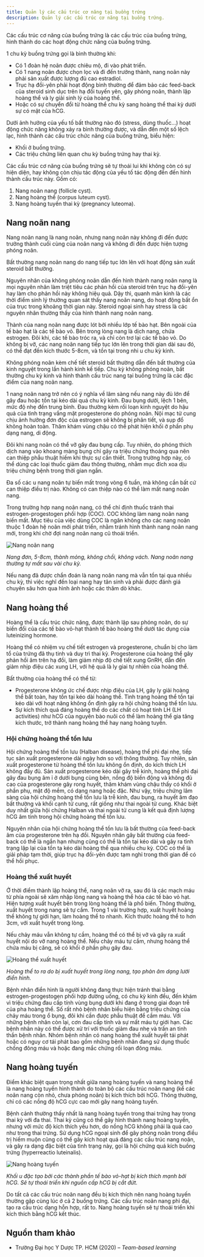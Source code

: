 ```yaml
---
title: Quản lý các cấu trúc cơ năng tại buồng trứng
description: Quản lý các cấu trúc cơ năng tại buồng trứng.
---
```


Các cấu trúc cơ năng của buồng trứng là các cấu trúc của buồng trứng, hình thành do các hoạt động chức năng của buồng trứng.

1 chu kỳ buồng trứng gọi là bình thường khi:

- Có 1 đoàn hệ noãn được chiêu mộ, đi vào phát triển.
- Có 1 nang noãn được chọn lọc và đi đến trưởng thành, nang noãn này phải sản xuất được lượng đủ cao estradiol.
- Trục hạ đồi-yên phải hoạt động bình thường để đảm bảo các feed-back của steroid sinh dục trên hạ đồi tuyến yên, gây phóng noãn, thành lập hoàng thể và ly giải sinh lý của hoàng thể.
- Hoặc có sự chuyển đổi từ hoàng thể chu kỳ sang hoàng thể thai kỳ dưới sự có mặt của hCG.

Dưới ảnh hưởng của yếu tố bất thường nào đó (stress, dùng thuốc…) hoạt động chức năng không xảy ra bình thường được, và dẫn đến một số lệch lạc, hình thành các cấu trúc chức năng của buồng trứng, biểu hiện:

- Khối ở buồng trứng.
- Các triệu chứng liên quan chu kỳ buồng trứng hay thai kỳ.

Các cấu trúc cơ năng của buồng trứng sẽ tự thoái lui khi không còn có sự hiện diện, hay không còn chịu tác động của yếu tố tác động đến đến hình thành cấu trúc này. Gồm có:

1. Nang noãn nang (follicle cyst).
2. Nang hoàng thể (corpus luteum cyst).
3. Nang hoàng tuyến thai kỳ (pregnancy luteoma).

## Nang noãn nang

Nang noãn nang là nang noãn, nhưng nang noãn này không đi đến được trưởng thành cuối cùng của noãn nang và không đi đến được hiện tượng phóng noãn.

Bất thường nang noãn nang do nang tiếp tục lớn lên với hoạt động sản xuất steroid bất thường.

Nguyên nhân của không phóng noãn dẫn đến hình thành nang noãn nang là mọi nguyên nhân làm triệt tiêu các phản hồi của steroid trên trục hạ đồi-yên hay làm cho phản hồi này không hiệu quả. Dậy thì, quanh mãn kinh là các thời điểm sinh lý thường quan sát thấy nang noãn nang, do hoạt động bất ổn của trục trong khoảng thời gian này. Steroid ngoại sinh hay stress là các nguyên nhân thường thấy của hình thành nang noãn nang.

Thành của nang noãn nang được lót bởi nhiều lớp tế bào hạt. Bên ngoài của tế bào hạt là các tế bào vỏ. Bên trong lòng nang là dịch nang, chứa estrogen. Đôi khi, các tế bào tróc ra, và chỉ còn trơ lại các tế bào vỏ. Do không bị vỡ, các nang noãn nang tiếp tục lớn lên trong thời gian dài sau đó, có thể đạt đến kích thước 5-8cm, và tồn tại trong nhi u chu kỳ kinh.

Không phóng noãn kèm chế tiết steroid bất thường dẫn đến bất thường của kinh nguyệt trong lần hành kinh kế tiếp. Chu kỳ không phóng noãn, bất thường chu kỳ kinh và hình thành cấu trúc nang tại buồng trứng là các đặc điểm của nang noãn nang.

1 nang noãn nang trở nên có ý nghĩa về lâm sàng nếu nang này đủ lớn để gây đau hoặc tồn tại kéo dài quá chu kỳ kinh. Đau bụng dưới, lệch 1 bên, mức độ nhẹ đến trung bình. Đau thường kèm rối loạn kinh nguyệt do hậu quả của tình trạng vắng mặt progesterone do phóng noãn. Nội mạc tử cung chịu ảnh hưởng đơn độc của estrogen sẽ không bị phân tiết, và sụp đổ không hoàn toàn. Thăm khám vùng chậu có thể phát hiện khối ở phần phụ dạng nang, di động.

Đôi khi nang noãn có thể vỡ gây đau bụng cấp. Tuy nhiên, do phóng thích dịch nang vào khoang màng bụng chỉ gây ra triệu chứng thoáng qua nên can thiệp phẫu thuật hiếm khi thực sự cần thiết. Trong trường hợp này, có thể dùng các loại thuốc giảm đau thông thường, nhằm mục đích xoa dịu triệu chứng bệnh trong thời gian ngắn.

Đa số các u nang noãn tự biến mất trong vòng 6 tuần, mà không cần bất cứ can thiệp điều trị nào. Không có can thiệp nào có thể làm mất nang noãn nang.

Trong trường hợp nang noãn nang, có thể chỉ định thuốc tránh thai estrogen-progestogen phối hợp (COC). COC không làm nang noãn nang biến mất. Mục tiêu của việc dùng COC là ngăn không cho các nang noãn thuộc 1 đoàn hệ noãn mới phát triển, nhằm tránh hình thành nang noãn nang mới, trong khi chờ đợi nang noãn nang cũ thoái triển.

![Nang noãn nang](../../../../assets/phu-khoa/quan-ly-cac-cau-truc-co-nang-buong-trung/nang-noan-nang.png)

_Nang đơn, 5-8cm, thành mỏng, không chồi, không vách. Nang noãn nang thường tự mất sau vài chu kỳ._

Nếu nang đã được chẩn đoán là nang noãn nang mà vẫn tồn tại qua nhiều chu kỳ, thì việc nghĩ đến loại nang hay tân sinh và phải được đánh giá chuyên sâu hơn qua hình ảnh hoặc các thăm dò khác.

## Nang hoàng thể

Hoàng thể là cấu trúc chức năng, được thành lập sau phóng noãn, do sự biến đổi của các tế bào vỏ-hạt thành tế bào hoàng thể dưới tác dụng của luteinizing hormone.

Hoàng thể có nhiệm vụ chế tiết estrogen và progesterone, chuẩn bị cho làm tổ của trứng đã thụ tinh và duy trì thai kỳ. Progesterone của hoàng thể gây phản hồi âm trên hạ đồi, làm giảm nhịp độ chế tiết xung GnRH, dẫn đến giảm nhịp điệu các xung LH, với hệ quả là ly giai tự nhiên của hoàng thể.

Bất thường của hoàng thể có thể từ:

- Progesterone không ức chế được nhịp điệu của LH, gây ly giải hoàng thể bất toàn, hay tồn tại kéo dài hoàng thể. Tình trạng hoàng thể tồn tại kéo dài với hoạt năng không ổn định gây ra hội chứng hoàng thể tồn lưu.
- Sự kích thích quá đáng hoàng thể do các chất có hoạt tính LH (LH activities) như hCG của nguyên bào nuôi có thể làm hoàng thể gia tăng kích thước, trở thành nang hoàng thể hay nang hoàng tuyến.

### Hội chứng hoàng thể tồn lưu

Hội chứng hoàng thể tồn lưu (Halban disease), hoàng thể phì đại nhẹ, tiếp tục sản xuất progesterone dài ngày hơn so với thông thường. Tuy nhiên, sản xuất progesterone từ hoàng thể tồn lưu không ổn định, do kích thích LH không đầy đủ. Sản xuất progesterone kéo dài gây trễ kinh, hoàng thể phì đại gây đau bụng âm ỉ ở dưới bụng cùng bên, nồng độ biến động và không đủ cao của progesterone gây rong huyết, thăm khám vùng chậu thấy có khối ở phần phụ, mật độ mềm, có dạng nang hoặc đặc. Như vậy, triệu chứng lâm sàng của hội chứng hoàng thể tồn lưu là trễ kinh, đau bụng, ra huyết âm đạo bất thường và khối cạnh tử cung, rất giống như thai ngoài tử cung. Khác biệt duy nhất giữa hội chứng Halban và thai ngoài tử cung là kết quả định lượng hCG âm tính trong hội chứng hoàng thể tồn lưu.

Nguyên nhân của hội chứng hoàng thể tồn lưu là bất thường của feed-back âm của progesterone trên hạ đồi. Nguyên nhân gây bất thường của feed-back có thể là ngắn hạn nhưng cũng có thể là tồn tại kéo dài và gây ra tình trạng lặp lại của tồn tạ kéo dài hoàng thể qua nhiều chu kỳ. COC có thể là giải pháp tạm thời, giúp trục hạ đồi-yên được tạm nghỉ trong thời gian để có thể hồi phục.

### Hoàng thể xuất huyết

Ở thời điểm thành lập hoàng thể, nang noãn vỡ ra, sau đó là các mạch máu từ phía ngoài sẽ xâm nhập lòng nang và hoàng thể hóa các tế bào vỏ hạt. Hiện tượng xuất huyết bên trong lòng hoàng thể là phổ biến. Thông thường, xuất huyết trong nang sẽ tự cầm. Trong 1 vài trường hợp, xuất huyết hoàng thể không tự giới hạn, làm hoàng thể to nhanh. Kích thước hoàng thể to hơn 3cm, với xuất huyết trong lòng.

Nếu chảy máu vẫn không tự cầm, hoàng thể có thể bị vỡ và gây ra xuất huyết nội do vỡ nang hoàng thể. Nếu chảy máu tự cầm, nhưng hoàng thể chứa máu bị căng, sẽ có khối ở phần phụ gây đau.

![Hoàng thể xuất huyết](../../../../assets/phu-khoa/quan-ly-cac-cau-truc-co-nang-buong-trung/hoang-the-xuat-huyet.png)

_Hoàng thể to ra do bị xuất huyết trong lòng nang, tạo phản âm dạng lưới điển hình._

Bệnh nhân điển hình là người không đang thực hiện tránh thai bằng estrogen-progestogen phối hợp đường uống, có chu kỳ kinh đều, đến khám vì triệu chứng đau cấp tính vùng bụng dưới khi đang ở trong giai đoạn trễ của pha hoàng thể. Số rất nhỏ bệnh nhân biểu hiện bằng triệu chứng của chảy máu trong ổ bụng, đôi khi cần được phẫu thuật để cầm máu. Với những bệnh nhân còn lại, cơn đau cấp tính và sự mất máu tự giới hạn. Các bệnh nhân này có thể được xử trí với thuốc giảm đau nhẹ và trấn an tinh thần bệnh nhân. Nhóm bệnh nhân có nang hoàng thể xuất huyết tái phát hoặc có nguy cơ tái phát bao gồm những bệnh nhân đang sử dụng thuốc chống đông máu và hoặc đang mắc chứng rối loạn đông máu.

## Nang hoàng tuyến

Điểm khác biệt quan trọng nhất giữa nang hoàng tuyến và nang hoàng thể là nang hoàng tuyến hình thành do toàn bộ các cấu trúc noãn nang (kể các noãn nang còn nhỏ, chưa phóng noãn) bị kích thích bởi hCG. Thông thường, chỉ có các nồng độ hCG cực cao mới gây nang hoàng tuyến.

Bệnh cảnh thường thấy nhất là nang hoàng tuyến trong thai trứng hay trong thai kỳ với đa thai. Thai kỳ cũng có thể gây hình thành nang hoàng tuyến, nhưng với mức độ kích thích yếu hơn, do nồng hCG không phải là quá cao như trong thai trứng. Sử dụng hCG ngoại sinh để gây phóng noãn trong điều trị hiếm muộn cũng có thể gây kích hoạt quá đáng các cấu trúc nang noãn, và gây ra dạng đặc biệt của tình trạng này, gọi là hội chứng quá kích buồng trứng (hyperreactio luteinalis).

![Nang hoàng tuyến](../../../../assets/phu-khoa/quan-ly-cac-cau-truc-co-nang-buong-trung/nang-hoang-tuyen.png)

_Khối u đặc tạo bởi các thành phần tế bào vỏ-hạt bị kích thích mạnh bởi hCG. Sẽ tự thoái triển khi nguồn cấp hCG bị cắt đứt._

Do tất cả các cấu trúc noãn nang đều bị kích thích nên nang hoàng tuyến thường gặp cùng lúc ở cả 2 buồng trứng. Các cấu trúc noãn nang phì đại, tạo ra cấu trúc dạng hỗn hợp, rất to. Nang hoàng tuyến sẽ tự thoái triển khi kích thích bằng hCG kết thúc.

## Nguồn tham khảo

- Trường Đại học Y Dược TP. HCM (2020) – _Team-based learning_
